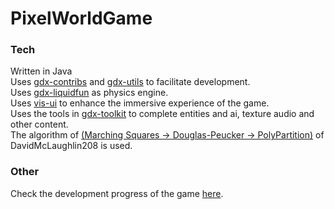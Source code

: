 # PixelWorldGame



### Tech<br>
Written in Java<br>
Uses [gdx-contribs](https://github.com/manuelbua/libgdx-contribs) and [gdx-utils](https://github.com/tommyettinger/gdx-utils) to facilitate development.<br>
Uses [gdx-liquidfun](https://github.com/finnstr/gdx-liquidfun-extension) as physics engine.<br>
Uses [vis-ui](https://github.com/kotcrab/vis-ui) to enhance the immersive experience of the game.<br>
Uses the tools in [gdx-toolkit](https://github.com/Xi-You/gdx-toolkit) to complete entities and ai, texture audio and other content.<br>
The algorithm of [(Marching Squares -> Douglas-Peucker -> PolyPartition)](https://github.com/DavidMcLaughlin208/FallingSandJava/tree/master/core/src/com/gdx/cellular/box2d) of DavidMcLaughlin208 is used.<br>

### Other<br>
Check the development progress of the game [here](https://trello.com/b/9PyBvsjK/pixel-world).<br>
